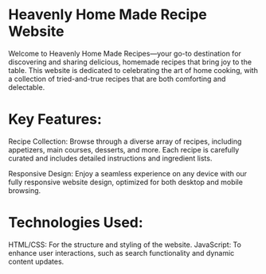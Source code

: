 # Heavenly Home Made Recipe Website
Welcome to Heavenly Home Made Recipes—your go-to destination for discovering and sharing delicious, homemade recipes that bring joy to the table. This website is dedicated to celebrating the art of home cooking, with a collection of tried-and-true recipes that are both comforting and delectable.

# Key Features:
Recipe Collection: Browse through a diverse array of recipes, including appetizers, main courses, desserts, and more. Each recipe is carefully curated and includes detailed instructions and ingredient lists.

Responsive Design: Enjoy a seamless experience on any device with our fully responsive website design, optimized for both desktop and mobile browsing.

# Technologies Used:
HTML/CSS: For the structure and styling of the website.
JavaScript: To enhance user interactions, such as search functionality and dynamic content updates.
